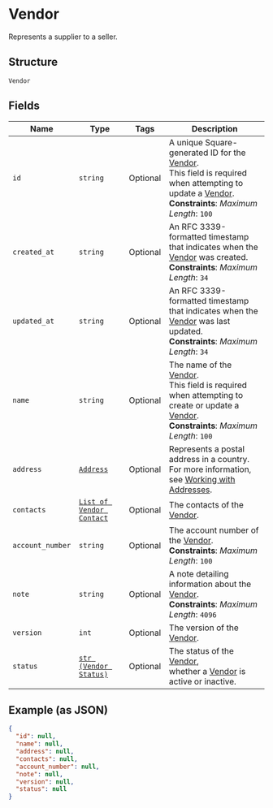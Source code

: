 
# Vendor

Represents a supplier to a seller.

## Structure

`Vendor`

## Fields

| Name | Type | Tags | Description |
|  --- | --- | --- | --- |
| `id` | `string` | Optional | A unique Square-generated ID for the [Vendor](../../doc/models/vendor.md).<br>This field is required when attempting to update a [Vendor](../../doc/models/vendor.md).<br>**Constraints**: *Maximum Length*: `100` |
| `created_at` | `string` | Optional | An RFC 3339-formatted timestamp that indicates when the<br>[Vendor](../../doc/models/vendor.md) was created.<br>**Constraints**: *Maximum Length*: `34` |
| `updated_at` | `string` | Optional | An RFC 3339-formatted timestamp that indicates when the<br>[Vendor](../../doc/models/vendor.md) was last updated.<br>**Constraints**: *Maximum Length*: `34` |
| `name` | `string` | Optional | The name of the [Vendor](../../doc/models/vendor.md).<br>This field is required when attempting to create or update a [Vendor](../../doc/models/vendor.md).<br>**Constraints**: *Maximum Length*: `100` |
| `address` | [`Address`](../../doc/models/address.md) | Optional | Represents a postal address in a country.<br>For more information, see [Working with Addresses](https://developer.squareup.com/docs/build-basics/working-with-addresses). |
| `contacts` | [`List of Vendor Contact`](../../doc/models/vendor-contact.md) | Optional | The contacts of the [Vendor](../../doc/models/vendor.md). |
| `account_number` | `string` | Optional | The account number of the [Vendor](../../doc/models/vendor.md).<br>**Constraints**: *Maximum Length*: `100` |
| `note` | `string` | Optional | A note detailing information about the [Vendor](../../doc/models/vendor.md).<br>**Constraints**: *Maximum Length*: `4096` |
| `version` | `int` | Optional | The version of the [Vendor](../../doc/models/vendor.md). |
| `status` | [`str (Vendor Status)`](../../doc/models/vendor-status.md) | Optional | The status of the [Vendor](../../doc/models/vendor.md),<br>whether a [Vendor](../../doc/models/vendor.md) is active or inactive. |

## Example (as JSON)

```json
{
  "id": null,
  "name": null,
  "address": null,
  "contacts": null,
  "account_number": null,
  "note": null,
  "version": null,
  "status": null
}
```

